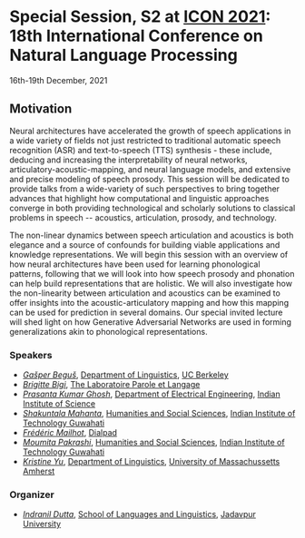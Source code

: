 <!-- # Representation of speech, articulatory dynamics, prosody and language in layers. What do the models know? -->
# Special Session, S2 at [ICON 2021](http://icon2021.nits.ac.in/): 18th International Conference on Natural Language Processing 
16th-19th December, 2021 
## Motivation
Neural architectures have accelerated the growth of speech applications in a wide variety of fields not just restricted to traditional automatic speech recognition (ASR) and text-to-speech (TTS) synthesis - these include, deducing and increasing the interpretability of neural networks, articulatory-acoustic-mapping, and neural language models, and extensive and precise modeling of speech prosody. This session will be dedicated to provide talks from a wide-variety of such perspectives to bring together advances that highlight how computational and linguistic approaches converge in both providing technological and scholarly solutions to classical problems in speech -- acoustics, articulation, prosody, and technology.

The non-linear dynamics between speech articulation and acoustics is both elegance and a source of confounds for building viable applications and knowledge representations. We will begin this session with an overview of how neural architectures have been used for learning phonological patterns, following that we will look into how speech prosody and phonation can help build representations that are holistic. We will also investigate how the non-linearity between articulation and acoustics can be examined to offer insights into the acoustic-articulatory mapping and how this mapping can be used for prediction in several domains. Our special invited lecture will shed light on how Generative Adversarial Networks are used in forming generalizations akin to phonological representations.

### Speakers
- [*Gašper Beguš*](https://gbegus.github.io/), [Department of Linguistics](https://lx.berkeley.edu/), [UC Berkeley](https://www.berkeley.edu/)
- [*Brigitte Bigi*](http://www2.lpl-aix.fr/~bigi/), [The Laboratoire Parole et Langage](https://www.lpl-aix.fr/en/welcome-to-lpl/)
- [*Prasanta Kumar Ghosh*](https://ee.iisc.ac.in/prasanta-kumar-ghosh/), [Department of Electrical Engineering](https://ee.iisc.ac.in/), [Indian Institute of Science](https://iisc.ac.in/)
- [*Shakuntala Mahanta*](https://www.iitg.ac.in/hss/faculty_page_profile.php?name=MzgvUVFIK2oydWpTaXFzNUJOUkExZz09), [Humanities and Social Sciences](https://www.iitg.ac.in/hss/), [Indian Institute of Technology Guwahati](https://www.iitg.ac.in/)
- [*Frédéric Mailhot*](https://carleton.ca/cognitivescience/people/fred-mailhot/), [Dialpad](https://www.dialpad.com/)
- [*Moumita Pakrashi*](https://www.researchgate.net/profile/Moumita-Pakrashi), [Humanities and Social Sciences](https://www.iitg.ac.in/hss/), [Indian Institute of Technology Guwahati](https://www.iitg.ac.in/)
- [*Kristine Yu*](https://www.krisyu.org/), [Department of Linguistics](https://www.umass.edu/linguistics), [University of Massachussetts Amherst](https://www.umass.edu/)

### Organizer
- [*Indranil Dutta*](https://duttalab.github.io/indranil.html), [School of Languages and Linguistics](http://www.jaduniv.edu.in/view_department.php?deptid=143), [Jadavpur University](http://www.jaduniv.edu.in/)


